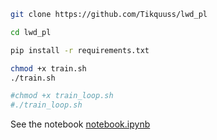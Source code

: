 ```bash
git clone https://github.com/Tikquuss/lwd_pl

cd lwd_pl

pip install -r requirements.txt

chmod +x train.sh 
./train.sh 

#chmod +x train_loop.sh
#./train_loop.sh 
```

See the notebook [notebook.ipynb](notebook.ipynb) 